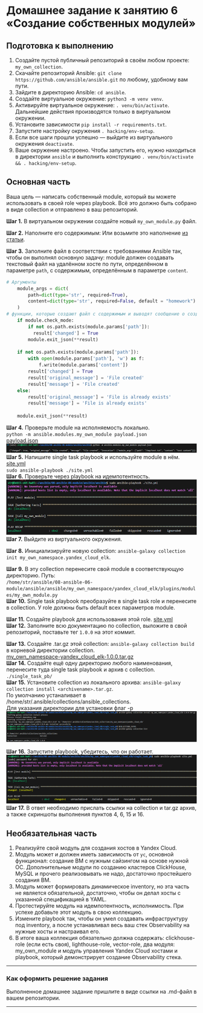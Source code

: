 # Домашнее задание к занятию 6 «Создание собственных модулей»

## Подготовка к выполнению

1. Создайте пустой публичный репозиторий в своём любом проекте: `my_own_collection`.
2. Скачайте репозиторий Ansible: `git clone https://github.com/ansible/ansible.git` по любому, удобному вам пути.
3. Зайдите в директорию Ansible: `cd ansible`.
4. Создайте виртуальное окружение: `python3 -m venv venv`.
5. Активируйте виртуальное окружение: `. venv/bin/activate`. Дальнейшие действия производятся только в виртуальном окружении.
6. Установите зависимости `pip install -r requirements.txt`.
7. Запустите настройку окружения `. hacking/env-setup`.
8. Если все шаги прошли успешно — выйдите из виртуального окружения `deactivate`.
9. Ваше окружение настроено. Чтобы запустить его, нужно находиться в директории `ansible` и выполнить конструкцию `. venv/bin/activate && . hacking/env-setup`.

## Основная часть

Ваша цель — написать собственный module, который вы можете использовать в своей role через playbook. Всё это должно быть собрано в виде collection и отправлено в ваш репозиторий.

**Шаг 1.** В виртуальном окружении создайте новый `my_own_module.py` файл.

**Шаг 2.** Наполните его содержимым:
Или возьмите это наполнение [из статьи](https://docs.ansible.com/ansible/latest/dev_guide/developing_modules_general.html#creating-a-module).

**Шаг 3.** Заполните файл в соответствии с требованиями Ansible так, чтобы он выполнял основную задачу: module должен создавать текстовый файл на удалённом хосте по пути, определённом в параметре `path`, с содержимым, определённым в параметре `content`.
```python
# Аргументы
    module_args = dict(
        path=dict(type='str', required=True),
        content=dict(type='str', required=False, default = "homework")
    )
# функции, которые создают файл с содержимым и выводят сообщение о создании файла, либо о его существовании.
    if module.check_mode:
        if not os.path.exists(module.params['path']):
          result['changed'] = True
        module.exit_json(**result)

    if not os.path.exists(module.params['path']):
        with open(module.params['path'], 'w') as f:
            f.write(module.params['content'])
        result['changed'] = True
        result['original_message'] = 'File created'
        result['message'] = 'File created'
    else:
        result['original_message'] = 'File is already exists'
        result['message'] = 'File is already exists'

    module.exit_json(**result)
```

**Шаг 4.** Проверьте module на исполняемость локально.  
`python -m ansible.modules.my_own_module payload.json `  
[payload.json ](https://github.com/Svalker1989/my_own_collection/blob/main/my_own_namespace/yandex_cloud_elk/payload.json)  
![](https://github.com/Svalker1989/my_own_collection/blob/main/my_own_namespace/yandex_cloud_elk/1.PNG)  
**Шаг 5.** Напишите single task playbook и используйте module в нём.  
[site.yml](https://github.com/Svalker1989/my_own_collection/blob/main/my_own_namespace/yandex_cloud_elk/site.yml)  
`sudo ansible-playbook ./site.yml`  
**Шаг 6.** Проверьте через playbook на идемпотентность.
![](https://github.com/Svalker1989/my_own_collection/blob/main/my_own_namespace/yandex_cloud_elk/3.PNG)  
**Шаг 7.** Выйдите из виртуального окружения.

**Шаг 8.** Инициализируйте новую collection: `ansible-galaxy collection init my_own_namespace.yandex_cloud_elk`.

**Шаг 9.** В эту collection перенесите свой module в соответствующую директорию.
Путь:   
`/home/str/ansible/08-ansible-06-module/ansible/ansible/my_own_namespace/yandex_cloud_elk/plugins/modules/my_own_module.py`  
**Шаг 10.** Single task playbook преобразуйте в single task role и перенесите в collection. У role должны быть default всех параметров module.

**Шаг 11.** Создайте playbook для использования этой role.
[site.yml](https://github.com/Svalker1989/my_own_collection/blob/main/my_own_namespace/yandex_cloud_elk/roles/my_own_module/site.yml)  
**Шаг 12.** Заполните всю документацию по collection, выложите в свой репозиторий, поставьте тег `1.0.0` на этот коммит.

**Шаг 13.** Создайте .tar.gz этой collection: `ansible-galaxy collection build` в корневой директории collection.  
[my_own_namespace-yandex_cloud_elk-1.0.0.tar.gz](https://github.com/Svalker1989/my_own_collection/blob/main/my_own_namespace/yandex_cloud_elk/single_task_pb/my_own_namespace-yandex_cloud_elk-1.0.0.tar.gz)  
**Шаг 14.** Создайте ещё одну директорию любого наименования, перенесите туда single task playbook и архив c collection.  
`./single_task_pb/`  
**Шаг 15.** Установите collection из локального архива: `ansible-galaxy collection install <archivename>.tar.gz`.  
По умолчанию устаналивает в /home/str/.ansible/collections/ansible_collections.  
Для указания директории для установки флаг -p  
![](https://github.com/Svalker1989/my_own_collection/blob/main/my_own_namespace/yandex_cloud_elk/2.PNG)

**Шаг 16.** Запустите playbook, убедитесь, что он работает.
![](https://github.com/Svalker1989/my_own_collection/blob/main/my_own_namespace/yandex_cloud_elk/4.PNG)
**Шаг 17.** В ответ необходимо прислать ссылки на collection и tar.gz архив, а также скриншоты выполнения пунктов 4, 6, 15 и 16.

## Необязательная часть

1. Реализуйте свой модуль для создания хостов в Yandex Cloud.
2. Модуль может и должен иметь зависимость от `yc`, основной функционал: создание ВМ с нужным сайзингом на основе нужной ОС. Дополнительные модули по созданию кластеров ClickHouse, MySQL и прочего реализовывать не надо, достаточно простейшего создания ВМ.
3. Модуль может формировать динамическое inventory, но эта часть не является обязательной, достаточно, чтобы он делал хосты с указанной спецификацией в YAML.
4. Протестируйте модуль на идемпотентность, исполнимость. При успехе добавьте этот модуль в свою коллекцию.
5. Измените playbook так, чтобы он умел создавать инфраструктуру под inventory, а после устанавливал весь ваш стек Observability на нужные хосты и настраивал его.
6. В итоге ваша коллекция обязательно должна содержать: clickhouse-role (если есть своя), lighthouse-role, vector-role, два модуля: my_own_module и модуль управления Yandex Cloud хостами и playbook, который демонстрирует создание Observability стека.

---

### Как оформить решение задания

Выполненное домашнее задание пришлите в виде ссылки на .md-файл в вашем репозитории.

---
